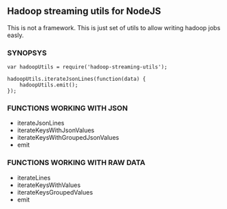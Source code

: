 Hadoop streaming utils for NodeJS
---------------------------------

This is not a framework. This is just set of utils to allow writing hadoop jobs easly.


### SYNOPSYS
```
var hadoopUtils = require('hadoop-streaming-utils');

hadoopUtils.iterateJsonLines(function(data) {
    hadoopUtils.emit();
});

```

### FUNCTIONS WORKING WITH JSON

* iterateJsonLines
* iterateKeysWithJsonValues
* iterateKeysWithGroupedJsonValues
* emit

### FUNCTIONS WORKING WITH RAW DATA

* iterateLines
* iterateKeysWithValues
* iterateKeysGroupedValues
* emit



